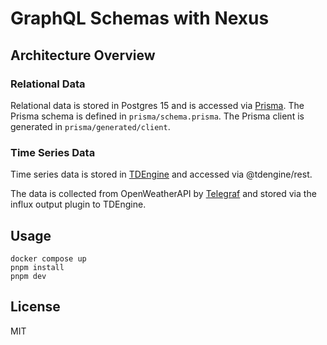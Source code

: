 # GraphQL Schemas with Nexus

## Architecture Overview

### Relational Data

Relational data is stored in Postgres 15 and is accessed via [Prisma](http://prisma.io). The Prisma schema is defined in `prisma/schema.prisma`. The Prisma client is generated in `prisma/generated/client`.

### Time Series Data

Time series data is stored in [TDEngine](http://tdengine.com) and accessed via @tdengine/rest.

The data is collected from OpenWeatherAPI by [Telegraf](https://docs.influxdata.com/telegraf/v1.25/) and stored via the influx output plugin to TDEngine.

## Usage

```
docker compose up
pnpm install
pnpm dev
```

## License

MIT
